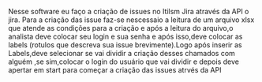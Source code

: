 Nesse software eu faço a criação de issues no Itilsm Jira através da API o jira.
Para a criação das issue faz-se nescessaio a leitura de um arquivo xlsx que atende as condições para a criação e após a leitura do arquivo,o analista deve colocar seu login e sua senha e após isso,deve colocar as labels (rotulos que descreva sua issue brevimente).Logo após inserir as Labels,deve selecionar se vai dividir a criação desses chamados com alguém ,se sim,colocar o login do usuário que vai dividir e depois deve apertar em start para começar a criação das issues atrvés da API  
